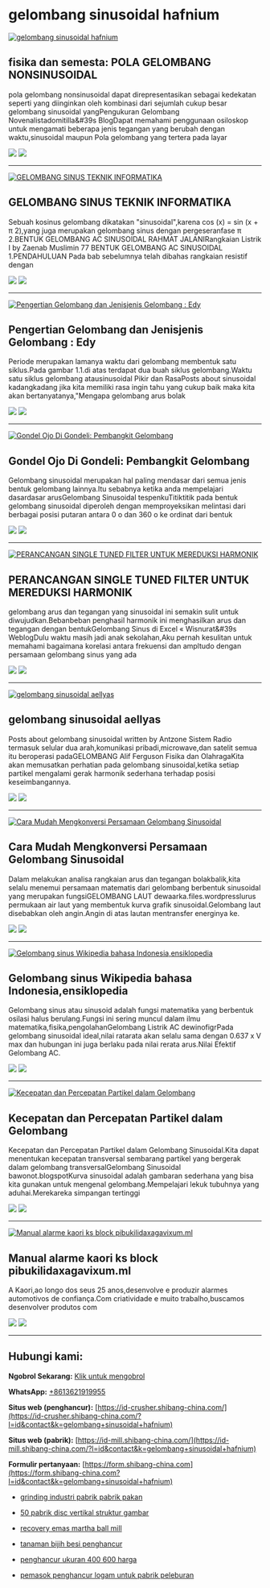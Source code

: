 # gelombang sinusoidal hafnium

<a href="https://swt.shibang-china.com/?l=id&img&k=gelombang+sinusoidal+hafnium" target="_blank">![gelombang sinusoidal hafnium](http://static.shibang-china.com/all-800x300/31.jpg)</a>

## fisika dan semesta: POLA GELOMBANG NONSINUSOIDAL
pola gelombang nonsinusoidal dapat direpresentasikan sebagai kedekatan seperti yang diinginkan oleh kombinasi dari sejumlah cukup besar gelombang sinusoidal yangPengukuran Gelombang Novenalistadomitilla&#39s BlogDapat memahami penggunaan osiloskop untuk mengamati beberapa jenis tegangan yang berubah dengan waktu,sinusoidal maupun Pola gelombang yang tertera pada layar


<a href="https://whatsapp.shibangsoft.com/WhatsApp.php" target="_blank" title="WhatsApp">![](http://static.shibang-china.com/icon/whatsapp.png)</a> <a href="https://swt.shibang-china.com/?l=id&icon&k=gelombang+sinusoidal+hafnium" target="_blank">![](http://static.shibang-china.com/icon/chat-id.png)</a>

---

<a href="https://swt.shibang-china.com/?l=id&img&k=gelombang+sinusoidal+hafnium" target="_blank">![GELOMBANG SINUS TEKNIK INFORMATIKA](http://static.shibang-china.com/all-800x300/75.jpg)</a>

## GELOMBANG SINUS TEKNIK INFORMATIKA
Sebuah kosinus gelombang dikatakan "sinusoidal",karena cos (x) = sin (x + π 2),yang juga merupakan gelombang sinus dengan pergeseranfase π 2.BENTUK GELOMBANG AC SINUSOIDAL RAHMAT JALANIRangkaian Listrik I by Zaenab Muslimin 77 BENTUK GELOMBANG AC SINUSOIDAL 1.PENDAHULUAN Pada bab sebelumnya telah dibahas rangkaian resistif dengan


<a href="https://whatsapp.shibangsoft.com/WhatsApp.php" target="_blank" title="WhatsApp">![](http://static.shibang-china.com/icon/whatsapp.png)</a> <a href="https://swt.shibang-china.com/?l=id&icon&k=gelombang+sinusoidal+hafnium" target="_blank">![](http://static.shibang-china.com/icon/chat-id.png)</a>

---

<a href="https://swt.shibang-china.com/?l=id&img&k=gelombang+sinusoidal+hafnium" target="_blank">![Pengertian Gelombang dan Jenisjenis Gelombang : Edy](http://static.shibang-china.com/all-800x300/567.jpg)</a>

## Pengertian Gelombang dan Jenisjenis Gelombang : Edy
Periode merupakan lamanya waktu dari gelombang membentuk satu siklus.Pada gambar 1.1.di atas terdapat dua buah siklus gelombang.Waktu satu siklus gelombang atausinusoidal Pikir dan RasaPosts about sinusoidal kadangkadang jika kita memiliki rasa ingin tahu yang cukup baik maka kita akan bertanyatanya,"Mengapa gelombang arus bolak


<a href="https://whatsapp.shibangsoft.com/WhatsApp.php" target="_blank" title="WhatsApp">![](http://static.shibang-china.com/icon/whatsapp.png)</a> <a href="https://swt.shibang-china.com/?l=id&icon&k=gelombang+sinusoidal+hafnium" target="_blank">![](http://static.shibang-china.com/icon/chat-id.png)</a>

---

<a href="https://swt.shibang-china.com/?l=id&img&k=gelombang+sinusoidal+hafnium" target="_blank">![Gondel Ojo Di Gondeli: Pembangkit Gelombang](http://static.shibang-china.com/all-800x300/85.jpg)</a>

## Gondel Ojo Di Gondeli: Pembangkit Gelombang
Gelombang sinusoidal merupakan hal paling mendasar dari semua jenis bentuk gelombang lainnya.Itu sebabnya ketika anda mempelajari dasardasar arusGelombang Sinusoidal tespenkuTitiktitik pada bentuk gelombang sinusoidal diperoleh dengan memproyeksikan melintasi dari berbagai posisi putaran antara 0 o dan 360 o ke ordinat dari bentuk


<a href="https://whatsapp.shibangsoft.com/WhatsApp.php" target="_blank" title="WhatsApp">![](http://static.shibang-china.com/icon/whatsapp.png)</a> <a href="https://swt.shibang-china.com/?l=id&icon&k=gelombang+sinusoidal+hafnium" target="_blank">![](http://static.shibang-china.com/icon/chat-id.png)</a>

---

<a href="https://swt.shibang-china.com/?l=id&img&k=gelombang+sinusoidal+hafnium" target="_blank">![PERANCANGAN SINGLE TUNED FILTER UNTUK MEREDUKSI HARMONIK](http://static.shibang-china.com/all-800x300/193.jpg)</a>

## PERANCANGAN SINGLE TUNED FILTER UNTUK MEREDUKSI HARMONIK
gelombang arus dan tegangan yang sinusoidal ini semakin sulit untuk diwujudkan.Bebanbeban penghasil harmonik ini menghasilkan arus dan tegangan dengan bentukGelombang Sinus di Excel « Wisnurat&#39s WeblogDulu waktu masih jadi anak sekolahan,Aku pernah kesulitan untuk memahami bagaimana korelasi antara frekuensi dan ampltudo dengan persamaan gelombang sinus yang ada


<a href="https://whatsapp.shibangsoft.com/WhatsApp.php" target="_blank" title="WhatsApp">![](http://static.shibang-china.com/icon/whatsapp.png)</a> <a href="https://swt.shibang-china.com/?l=id&icon&k=gelombang+sinusoidal+hafnium" target="_blank">![](http://static.shibang-china.com/icon/chat-id.png)</a>

---

<a href="https://swt.shibang-china.com/?l=id&img&k=gelombang+sinusoidal+hafnium" target="_blank">![gelombang sinusoidal aellyas](http://static.shibang-china.com/all-800x300/654.jpg)</a>

## gelombang sinusoidal aellyas
Posts about gelombang sinusoidal written by Antzone Sistem Radio termasuk selular dua arah,komunikasi pribadi,microwave,dan satelit semua itu beroperasi padaGELOMBANG Alif Ferguson Fisika dan OlahragaKita akan memusatkan perhatian pada gelombang sinusoidal,ketika setiap partikel mengalami gerak harmonik sederhana terhadap posisi keseimbangannya.


<a href="https://whatsapp.shibangsoft.com/WhatsApp.php" target="_blank" title="WhatsApp">![](http://static.shibang-china.com/icon/whatsapp.png)</a> <a href="https://swt.shibang-china.com/?l=id&icon&k=gelombang+sinusoidal+hafnium" target="_blank">![](http://static.shibang-china.com/icon/chat-id.png)</a>

---

<a href="https://swt.shibang-china.com/?l=id&img&k=gelombang+sinusoidal+hafnium" target="_blank">![Cara Mudah Mengkonversi Persamaan Gelombang Sinusoidal](http://static.shibang-china.com/all-800x300/1471.jpg)</a>

## Cara Mudah Mengkonversi Persamaan Gelombang Sinusoidal
Dalam melakukan analisa rangkaian arus dan tegangan bolakbalik,kita selalu menemui persamaan matematis dari gelombang berbentuk sinusoidal yang merupakan fungsiGELOMBANG LAUT dewaarka.files.wordpresslurus permukaan air laut yang membentuk kurva grafik sinusoidal.Gelombang laut disebabkan oleh angin.Angin di atas lautan mentransfer energinya ke.


<a href="https://whatsapp.shibangsoft.com/WhatsApp.php" target="_blank" title="WhatsApp">![](http://static.shibang-china.com/icon/whatsapp.png)</a> <a href="https://swt.shibang-china.com/?l=id&icon&k=gelombang+sinusoidal+hafnium" target="_blank">![](http://static.shibang-china.com/icon/chat-id.png)</a>

---

<a href="https://swt.shibang-china.com/?l=id&img&k=gelombang+sinusoidal+hafnium" target="_blank">![Gelombang sinus Wikipedia bahasa Indonesia,ensiklopedia](http://static.shibang-china.com/all-800x300/1298.jpg)</a>

## Gelombang sinus Wikipedia bahasa Indonesia,ensiklopedia
Gelombang sinus atau sinusoid adalah fungsi matematika yang berbentuk osilasi halus berulang.Fungsi ini sering muncul dalam ilmu matematika,fisika,pengolahanGelombang Listrik AC dewinofigrPada gelombang sinusoidal ideal,nilai ratarata akan selalu sama dengan 0.637 x V max dan hubungan ini juga berlaku pada nilai rerata arus.Nilai Efektif Gelombang AC.


<a href="https://whatsapp.shibangsoft.com/WhatsApp.php" target="_blank" title="WhatsApp">![](http://static.shibang-china.com/icon/whatsapp.png)</a> <a href="https://swt.shibang-china.com/?l=id&icon&k=gelombang+sinusoidal+hafnium" target="_blank">![](http://static.shibang-china.com/icon/chat-id.png)</a>

---

<a href="https://swt.shibang-china.com/?l=id&img&k=gelombang+sinusoidal+hafnium" target="_blank">![Kecepatan dan Percepatan Partikel dalam Gelombang](http://static.shibang-china.com/all-800x300/341.jpg)</a>

## Kecepatan dan Percepatan Partikel dalam Gelombang
Kecepatan dan Percepatan Partikel dalam Gelombang Sinusoidal.Kita dapat menentukan kecepatan transversal sembarang partikel yang bergerak dalam gelombang transversalGelombang Sinusoidal bawonot.blogspotKurva sinusoidal adalah gambaran sederhana yang bisa kita gunakan untuk mengenal gelombang.Mempelajari lekuk tubuhnya yang aduhai.Merekareka simpangan tertinggi


<a href="https://whatsapp.shibangsoft.com/WhatsApp.php" target="_blank" title="WhatsApp">![](http://static.shibang-china.com/icon/whatsapp.png)</a> <a href="https://swt.shibang-china.com/?l=id&icon&k=gelombang+sinusoidal+hafnium" target="_blank">![](http://static.shibang-china.com/icon/chat-id.png)</a>

---

<a href="https://swt.shibang-china.com/?l=id&img&k=gelombang+sinusoidal+hafnium" target="_blank">![Manual alarme kaori ks block pibukilidaxagavixum.ml](http://static.shibang-china.com/all-800x300/679.jpg)</a>

## Manual alarme kaori ks block pibukilidaxagavixum.ml
A Kaori,ao longo dos seus 25 anos,desenvolve e produzir alarmes automotivos de confiança.Com criatividade e muito trabalho,buscamos desenvolver produtos com

<a href="https://whatsapp.shibangsoft.com/WhatsApp.php" target="_blank" title="WhatsApp">![](http://static.shibang-china.com/icon/whatsapp.png)</a> <a href="https://swt.shibang-china.com/?l=id&icon&k=gelombang+sinusoidal+hafnium" target="_blank">![](http://static.shibang-china.com/icon/chat-id.png)</a>

---
## Hubungi kami:

**Ngobrol Sekarang:** [Klik untuk mengobrol](https://swt.shibang-china.com?l=id&contact&k=gelombang+sinusoidal+hafnium)

**WhatsApp:**  [+8613621919955](https://whatsapp.shibangsoft.com/WhatsApp.php)

**Situs web (penghancur):** [https://id-crusher.shibang-china.com/](https://id-crusher.shibang-china.com/?l=id&contact&k=gelombang+sinusoidal+hafnium)

**Situs web (pabrik):** [https://id-mill.shibang-china.com/](https://id-mill.shibang-china.com/?l=id&contact&k=gelombang+sinusoidal+hafnium)

**Formulir pertanyaan:** [https://form.shibang-china.com](https://form.shibang-china.com?l=id&contact&k=gelombang+sinusoidal+hafnium)

* [grinding industri pabrik pabrik pakan](../31/grinding%20industri%20pabrik%20pabrik%20pakan.md)

* [50 pabrik disc vertikal struktur gambar](../38/50%20pabrik%20disc%20vertikal%20struktur%20gambar.md)

* [recovery emas martha ball mill](../32/recovery%20emas%20martha%20ball%20mill.md)

* [tanaman bijih besi penghancur](../36/tanaman%20bijih%20besi%20penghancur.md)

* [penghancur ukuran 400 600 harga](../40/penghancur%20ukuran%20400%20600%20harga.md)

* [pemasok penghancur logam untuk pabrik peleburan](../38/pemasok%20penghancur%20logam%20untuk%20pabrik%20peleburan.md)